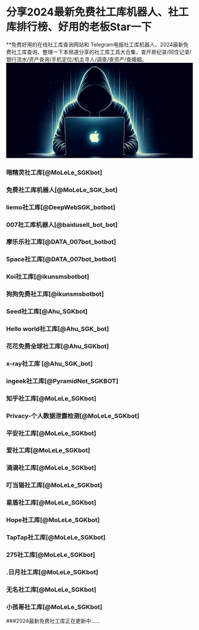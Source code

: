 # 分享2024最新免费社工库机器人、社工库排行榜、好用的老板Star一下

**免费好用的在线社工库查询网站和 Telegram电报社工库机器人、2024最新免费社工库查询、整理一下本频道分享的社工库工具大合集，查开房纪录/同住记录/银行流水/资产查询/手机定位/机主寻人/调查/查资产/查婚姻。
<img src="pic/bbbb.png" alt="免费社工库" border="0">
### 暗精灵社工库[@MoLeLe_SGKbot]

### 免费社工库机器人[@MoLeLe_SGK_bot]

### liemo社工库[@DeepWebSGK_botbot]

### 007社工库机器人[@baidusell_bot_bot]

### 摩乐乐社工库[@DATA_007bot_botbot]

### 5pace社工库[@DATA_007bot_botbot]

### Koi社工库[@ikunsmsbotbot]

### 狗狗免费社工库[@ikunsmsbotbot]

### Seed社工库[@Ahu_SGKbot]

### Hello world社工库[@Ahu_SGK_bot]

### 花花免费全球社工库[@Ahu_SGKbot]

### x-ray社工库 [@Ahu_SGK_bot]

### ingeek社工库[@PyramidNet_SGKBOT]

### 知乎社工库[@MoLeLe_SGKbot]

### Privacy-个人数据泄露检测[@MoLeLe_SGKbot]

### 平安社工库[@MoLeLe_SGKbot]

### 爱社工库[@MoLeLe_SGKbot]

### 滴滴社工库[@MoLeLe_SGKbot]

### 叮当猫社工库[@MoLeLe_SGKbot]

### 星盾社工库[@MoLeLe_SGKbot]

### Hope社工库[@MoLeLe_SGKbot]

### TapTap社工库[@MoLeLe_SGKbot]

### 275社工库[@MoLeLe_SGKbot]

### .日月社工库[@MoLeLe_SGKbot]

### 无名社工库[@MoLeLe_SGKbot]

### 小孩哥社工库[@MoLeLe_SGKbot]

###2024最新免费社工库正在更新中......